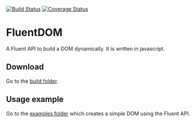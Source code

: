 [![Build Status](https://travis-ci.org/haritzmedina/FluentDOM.svg?branch=master)](https://travis-ci.org/haritzmedina/FluentDOM)
[![Coverage Status](https://coveralls.io/repos/github/haritzmedina/FluentDOM/badge.svg)](https://coveralls.io/github/haritzmedina/FluentDOM)
# FluentDOM
A Fluent API to build a DOM dynamically. It is written in javascript.

## Download
Go to the [build folder](build/).

## Usage example
Go to the [examples folder](examples/) which creates a simple DOM using the Fluent API.